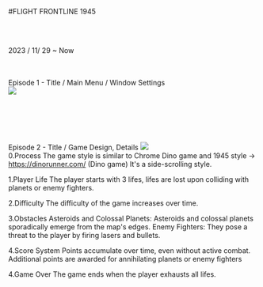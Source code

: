 #FLIGHT FRONTLINE 1945

</br></br>

2023 / 11/ 29 ~ Now
</br></br></br>




Episode 1 - Title / Main Menu / Window Settings</br>
<img src="https://github.com/opeak123/C-Console-game/blob/main/Flight%20Front%20Line%201945.png?raw=true">



</br></br></br></br>



Episode 2 - Title / Game Design, Details
<img src ="https://github.com/opeak123/C-Console-game/blob/main/Main%20Menu%201945.png?raw=true">
</br>
0.Process
The game style is similar to Chrome Dino game and 1945 style -> https://dinorunner.com/ (Dino game)
It's a side-scrolling style.

1.Player Life
The player starts with 3 lifes, lifes are lost upon colliding with planets or enemy fighters.

2.Difficulty 
The difficulty of the game increases over time.

3.Obstacles
Asteroids and Colossal Planets: Asteroids and colossal planets sporadically emerge from the map's edges.
Enemy Fighters: They pose a threat to the player by firing lasers and bullets.

4.Score System
Points accumulate over time, even without active combat.
Additional points are awarded for annihilating planets or enemy fighters

	
4.Game Over
The game ends when the player exhausts all lifes.

